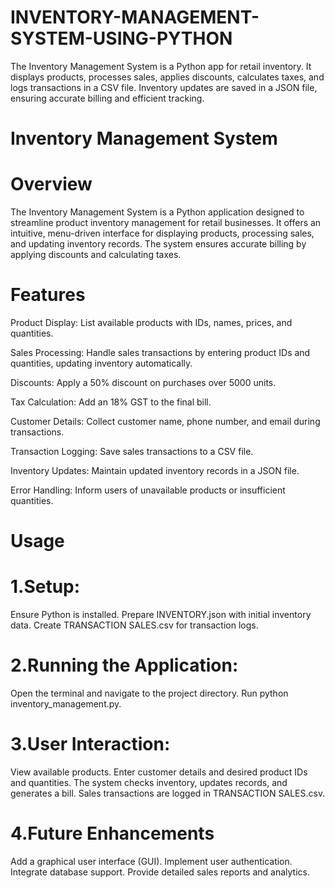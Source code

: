 # INVENTORY-MANAGEMENT-SYSTEM-USING-PYTHON
 The Inventory Management System is a Python app for retail inventory. It displays products, processes sales, applies discounts, calculates taxes, and logs transactions in a CSV file. Inventory updates are saved in a JSON file, ensuring accurate billing and efficient tracking.


# Inventory Management System
# Overview
The Inventory Management System is a Python application designed to streamline product inventory management for retail businesses. It offers an intuitive, menu-driven interface for displaying products, processing sales, and updating inventory records. The system ensures accurate billing by applying discounts and calculating taxes.

# Features
Product Display: List available products with IDs, names, prices, and quantities.

Sales Processing: Handle sales transactions by entering product IDs and quantities, updating inventory automatically.

Discounts: Apply a 50% discount on purchases over 5000 units.

Tax Calculation: Add an 18% GST to the final bill.

Customer Details: Collect customer name, phone number, and email during transactions.

Transaction Logging: Save sales transactions to a CSV file.

Inventory Updates: Maintain updated inventory records in a JSON file.

Error Handling: Inform users of unavailable products or insufficient quantities.

# Usage
# 1.Setup:

Ensure Python is installed.
Prepare INVENTORY.json with initial inventory data.
Create TRANSACTION SALES.csv for transaction logs.

# 2.Running the Application:

Open the terminal and navigate to the project directory.
Run python inventory_management.py.

# 3.User Interaction:

View available products.
Enter customer details and desired product IDs and quantities.
The system checks inventory, updates records, and generates a bill.
Sales transactions are logged in TRANSACTION SALES.csv.

# 4.Future Enhancements

Add a graphical user interface (GUI).
Implement user authentication.
Integrate database support.
Provide detailed sales reports and analytics.
